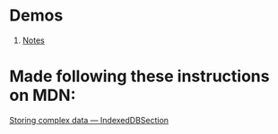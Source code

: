 # Demos
1. [Notes](https://bekliev.github.io/try-storage-indexeddb/notes/)
<!-- 2. [Video Offline](https://bekliev.github.io/try-storage-indexeddb/video-offline/) -->

# Made following these instructions on MDN:
[Storing complex data — IndexedDBSection](https://developer.mozilla.org/en-US/docs/Learn/JavaScript/Client-side_web_APIs/Client-side_storage#Storing_complex_data_%E2%80%94_IndexedDB)
